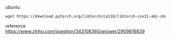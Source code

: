 ubuntu


```bash
wget https://download.pytorch.org/libtorch/cu118/libtorch-cxx11-abi-shared-with-deps-2.6.0%2Bcu118.zip
```

reference
https://www.zhihu.com/question/343108360/answer/2909816839